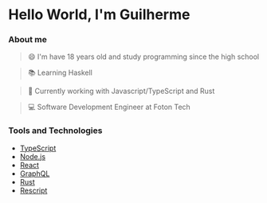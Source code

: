 # Hello World, I'm Guilherme

### About me

> 😄 I'm have 18 years old and study programming since the high school

> :books: Learning Haskell

> :construction_worker: Currently working with Javascript/TypeScript and Rust

> :computer: Software Development Engineer at Foton Tech

### Tools and Technologies

- [TypeScript](https://www.typescriptlang.org/)
- [Node.js](https://nodejs.org/en/)
- [React](https://reactjs.org)
- [GraphQL](https://graphql.org/)
- [Rust](https://www.rust-lang.org/)
- [Rescript](https://rescript-lang.org/)
